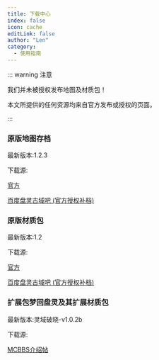 ```yaml
---
title: 下载中心
index: false
icon: cache
editLink: false
author: "Len"
category:
  - 使用指南
---
```


::: warning  注意

我们并未被授权发布地图及材质包！

本文所提供的任何资源均来自官方发布或授权的页面。

::: 

### **原版地图存档**

最新版本:1.2.3

下载源:

 [官方](https://search.mcbbs.net/plugin.php?id=link_redirect&target=http%3A%2F%2Fpan-gu-continent.blogspot.tw%2F)

[百度盘灵古域吧 (官方授权补档)](https://tieba.baidu.com/p/6132497097?pn=1)



### **原版材质包**

最新版本:1.2

下载源:

[官方](http://pan-gu-continent.blogspot.com/)

[百度盘灵古域吧 (官方授权补档)](https://tieba.baidu.com/p/6132497097?pn=1)



### **扩展包梦回盘灵及其扩展材质包**

最新版本:灵域破晓-v1.0.2b

下载源: 

[MCBBS介绍帖](https://search.mcbbs.net/thread-1116615-1-1.html)

